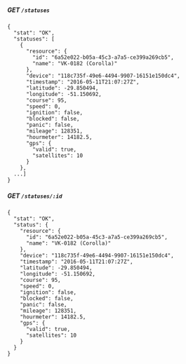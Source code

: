 ##### GET `/statuses`

    {
      "stat": "OK",
      "statuses": [
        {
          "resource": {
            "id": "6a52e022-b05a-45c3-a7a5-ce399a269cb5",
            "name": "VK-0182 (Corolla)"
          },
          "device": "118c735f-49e6-4494-9907-16151e150dc4",
          "timestamp": "2016-05-11T21:07:27Z",
          "latitude": -29.850494,
          "longitude": -51.150692,
          "course": 95,
          "speed": 0,
          "ignition": false,
          "blocked": false,
          "panic": false,
          "mileage": 128351,
          "hourmeter": 14182.5,
          "gps": {
            "valid": true,
            "satellites": 10
          }
        },
      ...]
    }
    
    
##### GET `/statuses/:id`

    {
      "stat": "OK",
      "status": {
        "resource": {
          "id": "6a52e022-b05a-45c3-a7a5-ce399a269cb5",
          "name": "VK-0182 (Corolla)"
        },
        "device": "118c735f-49e6-4494-9907-16151e150dc4",
        "timestamp": "2016-05-11T21:07:27Z",
        "latitude": -29.850494,
        "longitude": -51.150692,
        "course": 95,
        "speed": 0,
        "ignition": false,
        "blocked": false,
        "panic": false,
        "mileage": 128351,
        "hourmeter": 14182.5,
        "gps": {
          "valid": true,
          "satellites": 10
        }
      }
    }
